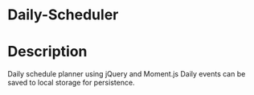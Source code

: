 # Daily-Scheduler

# Description

Daily schedule planner using jQuery and Moment.js Daily events can be saved to local storage for persistence.
